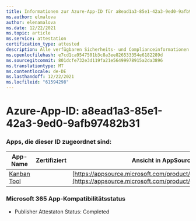 ```yaml
---
title: Informationen zur Azure-App-ID für a8ead1a3-85e1-42a3-9ed0-9afb97482b31
ms.author: elmalova
author: elenamalova
ms.date: 12/22/2021
ms.topic: article
ms.service: attestation
certification_type: attested
description: Alle verfügbaren Sicherheits- und Complianceinformationen für a8ead1a3-85e1-42a3-9ed0-9afb97482b31.
ms.openlocfilehash: e7cd1ca9547501b3c8a3ee826533354e6182289d
ms.sourcegitcommit: 801dcfe732e3d119fa21e56499978915a2da3896
ms.translationtype: MT
ms.contentlocale: de-DE
ms.lasthandoff: 12/22/2021
ms.locfileid: "61594298"
---
```

# <a name="azure-app-id-a8ead1a3-85e1-42a3-9ed0-9afb97482b31"></a>Azure-App-ID: a8ead1a3-85e1-42a3-9ed0-9afb97482b31


### <a name="apps-associated-with-this-id"></a>Apps, die dieser ID zugeordnet sind:
| **App-Name** | **Zertifiziert** | **Ansicht in AppSource** |
|--------------|---------------|-----------------------|
| [Kanban Tool](https://docs.microsoft.com/microsoft-365-app-certification/forward/WA200002121) |  | [https://appsource.microsoft.com/product/office/WA200002121](https://appsource.microsoft.com/product/office/WA200002121) |

### <a name="microsoft-365-app-compliance-status"></a>Microsoft 365 App-Kompatibilitätsstatus
- Publisher Attestaton Status: Completed
